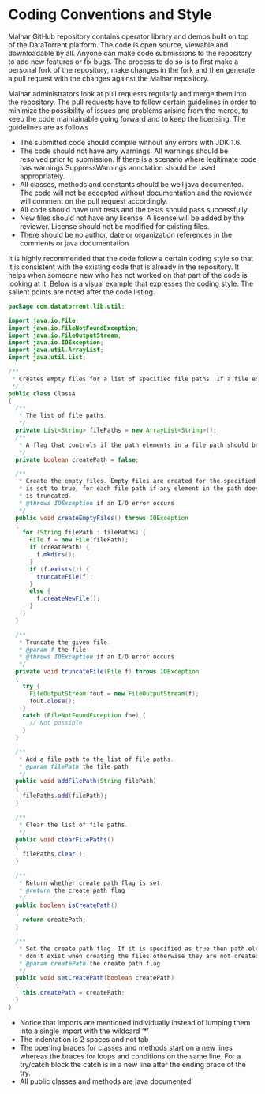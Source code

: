 Coding Conventions and Style
==============================

Malhar GitHub repository contains operator library and demos built on top of the DataTorrent platform. The code is open source, viewable and downloadable by all. Anyone can make code submissions to the repository to add new features or fix bugs. The process to do so is to first make a personal fork of the repository, make changes in the fork and then generate a pull request with the changes against the Malhar repository.

Malhar administrators look at pull requests regularly and merge them into the repository. The pull requests have to follow certain guidelines in order to minimize the possibility of issues and problems arising from the merge, to keep the code maintainable going forward and to keep the licensing. The guidelines are as follows

* The submitted code should compile without any errors with JDK 1.6.
* The code should not have any warnings. All warnings should be resolved prior to submission. If there is a scenario where legitimate code has warnings SuppressWarnings annotation should be used appropriately.
* All classes, methods and constants should be well java documented. The code will not be accepted without documentation and the reviewer will comment on the pull request accordingly.
* All code should have unit tests and the tests should pass successfully.
* New files should not have any license. A license will be added by the reviewer. License should not be modified for existing files.
* There should be no author, date or organization references in the comments or java documentation

It is highly recommended that the code follow a certain coding style so that it is consistent with the existing code that is already in the repository. It helps when someone new who has not worked on that part of the code is looking at it. Below is a visual example that expresses the coding style. The salient points are noted after the code listing.

```java
package com.datatorrent.lib.util;

import java.io.File;
import java.io.FileNotFoundException;
import java.io.FileOutputStream;
import java.io.IOException;
import java.util.ArrayList;
import java.util.List;

/**
 * Creates empty files for a list of specified file paths. If a file exists it is truncated.
 */
public class ClassA
{
  /**
   * The list of file paths.
   */
  private List<String> filePaths = new ArrayList<String>();
  /**
   * A flag that controls if the path elements in a file path should be created if they don't exist
   */
  private boolean createPath = false;

  /**
   * Create the empty files. Empty files are created for the specified file paths. If {@link #createPath}
   * is set to true, for each file path if any element in the path doesn't exist it is created. If a file exists it
   * is truncated.
   * @throws IOException if an I/O error occurs
   */
  public void createEmptyFiles() throws IOException 
  {
    for (String filePath : filePaths) {
      File f = new File(filePath);
      if (createPath) {
        f.mkdirs();
      }
      if (f.exists()) {
        truncateFile(f);
      }
      else {
        f.createNewFile();
      }
    }
  }

  /**
   * Truncate the given file.
   * @param f the file
   * @throws IOException if an I/O error occurs
   */
  private void truncateFile(File f) throws IOException 
  {
    try {
      FileOutputStream fout = new FileOutputStream(f);
      fout.close();
    } 
    catch (FileNotFoundException fne) {
      // Not possible
    }
  }

  /**
   * Add a file path to the list of file paths.
   * @param filePath the file path
   */
  public void addFilePath(String filePath)
  {
    filePaths.add(filePath);
  }

  /**
   * Clear the list of file paths.
   */
  public void clearFilePaths() 
  {
    filePaths.clear();
  }

  /**
   * Return whether create path flag is set.
   * @return the create path flag
   */
  public boolean isCreatePath()
  {
    return createPath;
  }

  /**
   * Set the create path flag. If it is specified as true then path elements in a file path are created if they
   * don't exist when creating the files otherwise they are not created.
   * @param createPath the create path flag
   */
  public void setCreatePath(boolean createPath)
  {
    this.createPath = createPath;
  }
}
```

* Notice that imports are mentioned individually instead of lumping them into a single import with the wildcard ‘*’
* The indentation is 2 spaces and not tab
* The opening braces for classes and methods start on a new lines whereas the braces for loops and conditions on the same line. For a try/catch block the catch is in a new line after the ending brace of the try.
* All public classes and methods are java documented
